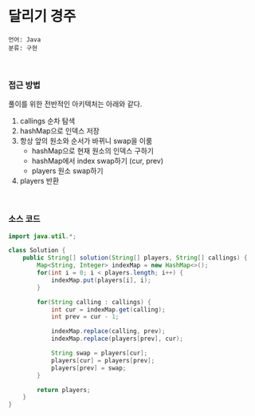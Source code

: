# 달리기 경주

    언어: Java
    분류: 구현

<br>

### 접근 방법

풀이를 위한 전반적인 아키텍처는 아래와 같다. <br>
1. callings 순차 탐색
2. hashMap으로 인덱스 저장
3. 항상 앞의 원소와 순서가 바뀌니 swap을 이룸
   - hashMap으로 현재 원소의 인덱스 구하기
   - hashMap에서 index swap하기 (cur, prev)
   - players 원소 swap하기
4. players 반환

<br>

### 소스 코드
```java
import java.util.*;

class Solution {
    public String[] solution(String[] players, String[] callings) {
        Map<String, Integer> indexMap = new HashMap<>();
        for(int i = 0; i < players.length; i++) {
            indexMap.put(players[i], i);
        }

        for(String calling : callings) {
            int cur = indexMap.get(calling);
            int prev = cur - 1;

            indexMap.replace(calling, prev);
            indexMap.replace(players[prev], cur);

            String swap = players[cur];
            players[cur] = players[prev];
            players[prev] = swap;
        }

        return players;
    }
}
```
